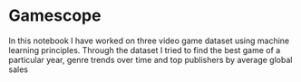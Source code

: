 # Gamescope
In this notebook I have worked on three video game dataset using machine learning principles. Through the dataset I tried to find the best game of a particular year, genre trends over time and top publishers by average global sales
